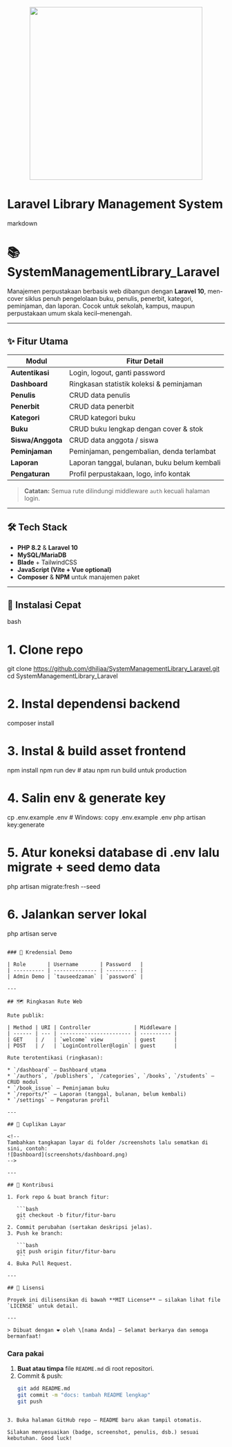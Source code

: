 <p align="center"><a href="https://laravel.com" target="_blank"><img src="https://raw.githubusercontent.com/laravel/art/master/logo-lockup/5%20SVG/2%20CMYK/1%20Full%20Color/laravel-logolockup-cmyk-red.svg" width="400"></a></p>

# Laravel Library Management System


markdown
# 📚 SystemManagementLibrary_Laravel

Manajemen perpustakaan berbasis web dibangun dengan **Laravel 10**, men-cover siklus penuh pengelolaan buku, penulis, penerbit, kategori, peminjaman, dan laporan. Cocok untuk sekolah, kampus, maupun perpustakaan umum skala kecil–menengah.

---

## ✨ Fitur Utama
| Modul | Fitur Detail |
|-------|--------------|
| **Autentikasi** | Login, logout, ganti password |
| **Dashboard** | Ringkasan statistik koleksi & peminjaman |
| **Penulis** | CRUD data penulis |
| **Penerbit** | CRUD data penerbit |
| **Kategori** | CRUD kategori buku |
| **Buku** | CRUD buku lengkap dengan cover & stok |
| **Siswa/Anggota** | CRUD data anggota / siswa |
| **Peminjaman** | Peminjaman, pengembalian, denda terlambat |
| **Laporan** | Laporan tanggal, bulanan, buku belum kembali |
| **Pengaturan** | Profil perpustakaan, logo, info kontak |

> **Catatan:** Semua rute dilindungi middleware `auth` kecuali halaman login.

---

## 🛠️ Tech Stack
- **PHP 8.2** & **Laravel 10**
- **MySQL/MariaDB**
- **Blade** + TailwindCSS
- **JavaScript (Vite + Vue optional)**
- **Composer** & **NPM** untuk manajemen paket

---

## 🚀 Instalasi Cepat

bash
# 1. Clone repo
git clone https://github.com/dhiljaa/SystemManagementLibrary_Laravel.git
cd SystemManagementLibrary_Laravel

# 2. Instal dependensi backend
composer install

# 3. Instal & build asset frontend
npm install
npm run dev            # atau npm run build untuk production

# 4. Salin env & generate key
cp .env.example .env   # Windows: copy .env.example .env
php artisan key:generate

# 5. Atur koneksi database di .env lalu migrate + seed demo data
php artisan migrate:fresh --seed

# 6. Jalankan server lokal
php artisan serve
````

### 🔑 Kredensial Demo

| Role       | Username       | Password   |
| ---------- | -------------- | ---------- |
| Admin Demo | `tauseedzaman` | `password` |

---

## 🗺️ Ringkasan Rute Web

Rute publik:

| Method | URI | Controller              | Middleware |
| ------ | --- | ----------------------- | ---------- |
| GET    | /   | `welcome` view          | guest      |
| POST   | /   | `LoginController@login` | guest      |

Rute terotentikasi (ringkasan):

* `/dashboard` – Dashboard utama
* `/authors`, `/publishers`, `/categories`, `/books`, `/students` – CRUD modul
* `/book_issue` – Peminjaman buku
* `/reports/*` – Laporan (tanggal, bulanan, belum kembali)
* `/settings` – Pengaturan profil

---

## 📸 Cuplikan Layar

<!--
Tambahkan tangkapan layar di folder /screenshots lalu sematkan di sini, contoh:
![Dashboard](screenshots/dashboard.png)
-->

---

## 🤝 Kontribusi

1. Fork repo & buat branch fitur:

   ```bash
   git checkout -b fitur/fitur-baru
   ```
2. Commit perubahan (sertakan deskripsi jelas).
3. Push ke branch:

   ```bash
   git push origin fitur/fitur-baru
   ```
4. Buka Pull Request.

---

## 📝 Lisensi

Proyek ini dilisensikan di bawah **MIT License** — silakan lihat file `LICENSE` untuk detail.

---

> Dibuat dengan ❤ oleh \[nama Anda] — Selamat berkarya dan semoga bermanfaat!

````

### Cara pakai
1. **Buat atau timpa** file `README.md` di root repositori.
2. Commit & push:
   ```bash
   git add README.md
   git commit -m "docs: tambah README lengkap"
   git push
````

3. Buka halaman GitHub repo — README baru akan tampil otomatis.

Silakan menyesuaikan (badge, screenshot, penulis, dsb.) sesuai kebutuhan. Good luck!

